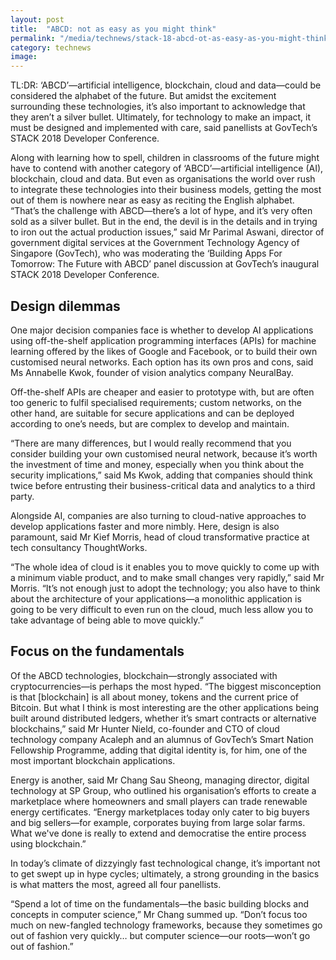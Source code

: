 ```yaml
---
layout: post
title:  "ABCD: not as easy as you might think"
permalink: "/media/technews/stack-18-abcd-ot-as-easy-as-you-might-think"
category: technews
image: 
---
```

TL:DR: ‘ABCD’—artificial intelligence, blockchain, cloud and data—could be considered the alphabet of the future. But amidst the excitement surrounding these technologies, it’s also important to acknowledge that they aren’t a silver bullet. Ultimately, for technology to make an impact, it must be designed and implemented with care, said panellists at GovTech’s STACK 2018 Developer Conference.

Along with learning how to spell, children in classrooms of the future might have to contend with another category of ‘ABCD’—artificial intelligence (AI), blockchain, cloud and data. But even as organisations the world over rush to integrate these technologies into their business models, getting the most out of them is nowhere near as easy as reciting the English alphabet.
“That’s the challenge with ABCD—there’s a lot of hype, and it’s very often sold as a silver bullet. But in the end, the devil is in the details and in trying to iron out the actual production issues,” said Mr Parimal Aswani, director of government digital services at the Government Technology Agency of Singapore (GovTech), who was moderating the ‘Building Apps For Tomorrow: The Future with ABCD’ panel discussion at GovTech’s inaugural STACK 2018 Developer Conference.

## **Design dilemmas**

One major decision companies face is whether to develop AI applications using off-the-shelf application programming interfaces (APIs) for machine learning offered by the likes of Google and Facebook, or to build their own customised neural networks. Each option has its own pros and cons, said Ms Annabelle Kwok, founder of vision analytics company NeuralBay.

Off-the-shelf APIs are cheaper and easier to prototype with, but are often too generic to fulfil specialised requirements; custom networks, on the other hand, are suitable for secure applications and can be deployed according to one’s needs, but are complex to develop and maintain. 

“There are many differences, but I would really recommend that you consider building your own customised neural network, because it’s worth the investment of time and money, especially when you think about the security implications,” said Ms Kwok, adding that companies should think twice before entrusting their business-critical data and analytics to a third party. 

Alongside AI, companies are also turning to cloud-native approaches to develop applications faster and more nimbly. Here, design is also paramount, said Mr Kief Morris, head of cloud transformative practice at tech consultancy ThoughtWorks. 

“The whole idea of cloud is it enables you to move quickly to come up with a minimum viable product, and to make small changes very rapidly,” said Mr Morris. “It’s not enough just to adopt the technology; you also have to think about the architecture of your applications—a monolithic application is going to be very difficult to even run on the cloud, much less allow you to take advantage of being able to move quickly.”

## **Focus on the fundamentals**

Of the ABCD technologies, blockchain—strongly associated with cryptocurrencies—is perhaps the most hyped. “The biggest misconception is that [blockchain] is all about money, tokens and the current price of Bitcoin. But what I think is most interesting are the other applications being built around distributed ledgers, whether it’s smart contracts or alternative blockchains,” said Mr Hunter Nield, co-founder and CTO of cloud technology company Acaleph and an alumnus of GovTech’s Smart Nation Fellowship Programme, adding that digital identity is, for him, one of the most important blockchain applications.

Energy is another, said Mr Chang Sau Sheong, managing director, digital technology at SP Group, who outlined his organisation’s efforts to create a marketplace where homeowners and small players can trade renewable energy certificates. “Energy marketplaces today only cater to big buyers and big sellers—for example, corporates buying from large solar farms. What we've done is really to extend and democratise the entire process using blockchain.”

In today’s climate of dizzyingly fast technological change, it’s important not to get swept up in hype cycles; ultimately, a strong grounding in the basics is what matters the most, agreed all four panellists.

“Spend a lot of time on the fundamentals—the basic building blocks and concepts in computer science,” Mr Chang summed up. “Don’t focus too much on new-fangled technology frameworks, because they sometimes go out of fashion very quickly… but computer science—our roots—won’t go out of fashion.”
